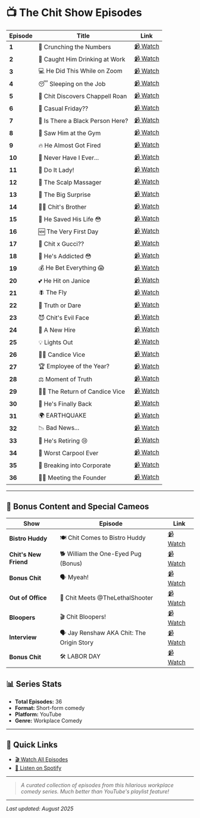 # 📺 The Chit Show Episodes

| Episode | Title | Link |
|---------|-------|------|
| **1** | 🧮 Crunching the Numbers | [📹 Watch](https://youtube.com/shorts/wBC_HznrWaU) |
| **2** | 🍺 Caught Him Drinking at Work | [📹 Watch](https://www.youtube.com/watch?v=Wqqd5rin490) |
| **3** | 💻 He Did This While on Zoom | [📹 Watch](https://www.youtube.com/watch?v=zGo4kQXx-q8) |
| **4** | 😴 Sleeping on the Job | [📹 Watch](https://www.youtube.com/watch?v=a5ezV2xWDHo) |
| **5** | 🎤 Chit Discovers Chappell Roan | [📹 Watch](https://www.youtube.com/watch?v=xHIail0wJyQ) |
| **6** | 👕 Casual Friday?? | [📹 Watch](https://www.youtube.com/watch?v=jYvyW8k0kNw) |
| **7** | 🤔 Is There a Black Person Here? | [📹 Watch](https://www.youtube.com/watch?v=HMCnnLJ2Xgg) |
| **8** | 💪 Saw Him at the Gym | [📹 Watch](https://www.youtube.com/shorts/LP3tiz17k5E) |
| **9** | 🔥 He Almost Got Fired | [📹 Watch](https://www.youtube.com/watch?v=zgRYibGXF-c) |
| **10** | 🎯 Never Have I Ever... | [📹 Watch](https://www.youtube.com/watch?v=xqyEL5LNPfg) |
| **11** | 💃 Do It Lady! | [📹 Watch](https://www.youtube.com/watch?v=miE07JBZO6Q) |
| **12** | 💆 The Scalp Massager | [📹 Watch](https://www.youtube.com/watch?v=CcnQImxXVaY) |
| **13** | 🎁 The Big Surprise | [📹 Watch](https://www.youtube.com/watch?v=xx4nX181jG0) |
| **14** | 👨‍👦 Chit's Brother | [📹 Watch](https://www.youtube.com/watch?v=cS4esBKZHKw) |
| **15** | 🦸 He Saved His Life 😳 | [📹 Watch](https://www.youtube.com/watch?v=uvPiDCIF6HA) |
| **16** | 🆕 The Very First Day | [📹 Watch](https://www.youtube.com/watch?v=HPwNG24kdUo) |
| **17** | 👜 Chit x Gucci?? | [📹 Watch](https://www.youtube.com/watch?v=QAt7OMg-694) |
| **18** | 🎲 He's Addicted 😳 | [📹 Watch](https://www.youtube.com/watch?v=W1x6GgH5ONo) |
| **19** | 💰 He Bet Everything 😱 | [📹 Watch](https://www.youtube.com/watch?v=f8uQM14z7Uw) |
| **20** | 💕 He Hit on Janice | [📹 Watch](https://www.youtube.com/watch?v=wvzWEyGofHM) |
| **21** | 🪰 The Fly | [📹 Watch](https://www.youtube.com/watch?v=OYe4r_sAeS8) |
| **22** | 🎲 Truth or Dare | [📹 Watch](https://www.youtube.com/watch?v=qb62fd0Hd48) |
| **23** | 😈 Chit's Evil Face | [📹 Watch](https://www.youtube.com/watch?v=iZ9kJyao0fE) |
| **24** | 👋 A New Hire | [📹 Watch](https://www.youtube.com/watch?v=Tc3rn1Qm8EU) |
| **25** | 💡 Lights Out | [📹 Watch](https://www.youtube.com/watch?v=4dg_uqFA688) |
| **26** | 👩‍💼 Candice Vice | [📹 Watch](https://www.youtube.com/watch?v=DOMASwCnwk4) |
| **27** | 🏆 Employee of the Year? | [📹 Watch](https://www.youtube.com/watch?v=__EwrZEY9Ts) |
| **28** | ⚖️ Moment of Truth | [📹 Watch](https://www.youtube.com/watch?v=ctMKq9EjgHs) |
| **29** | 👩‍💼 The Return of Candice Vice | [📹 Watch](https://www.youtube.com/watch?v=V9JnpOdvktU) |
| **30** | 🔄 He's Finally Back | [📹 Watch](https://www.youtube.com/watch?v=SQWqdqANsq4) |
| **31** | 🌍 EARTHQUAKE | [📹 Watch](https://www.youtube.com/watch?v=h7ZFyIQR1xQ) |
| **32** | 📉 Bad News... | [📹 Watch](https://www.youtube.com/watch?v=4QM6-hwlhH8) |
| **33** | 👋 He's Retiring 😢 | [📹 Watch](https://www.youtube.com/watch?v=R-qoWzHByGY) |
| **34** | 🚗 Worst Carpool Ever | [📹 Watch](https://www.youtube.com/watch?v=z3b4pns_6hY) |
| **35** | 🏢 Breaking into Corporate | [📹 Watch](https://www.youtube.com/watch?v=HCndALa4-2c) |
| **36** | 🧑‍💼 Meeting the Founder | [📹 Watch](https://www.youtube.com/watch?v=AxmPuH_oy3s) |

---

## 🌟 Bonus Content and Special Cameos

| Show | Episode | Link |
|------|---------|------|
| **Bistro Huddy** | 🍽️ Chit Comes to Bistro Huddy | [📹 Watch](https://www.youtube.com/shorts/QiBykgqNSyE) |
| **Chit's New Friend** | 🐕 William the One-Eyed Pug (Bonus) | [📹 Watch](https://www.youtube.com/shorts/GsBMXsQ0fgY) |
| **Bonus Chit** | 🗣️ Myeah! | [📹 Watch](https://youtube.com/shorts/YhYXYQGk27g) |
| **Out of Office** | 🎯 Chit Meets @TheLethalShooter | [📹 Watch](https://www.youtube.com/watch?v=DIP3qPkH3X8) |
| **Bloopers** | 🎬 Chit Bloopers! | [📹 Watch](https://www.youtube.com/watch?v=ldrHbLf93vU) |
| **Interview** | 🗣️ Jay Renshaw AKA Chit: The Origin Story | [📹 Watch](https://www.youtube.com/watch?v=74QkrnbnPmk) |
| **Bonus Chit** | 🛠️ LABOR DAY | [📹 Watch](https://www.youtube.com/watch?v=oULwaH-cDE0) |

## 📊 Series Stats

- **Total Episodes:** 36
- **Format:** Short-form comedy
- **Platform:** YouTube
- **Genre:** Workplace Comedy

---

## 🔗 Quick Links

- [🎬 Watch All Episodes](https://www.youtube.com/@thechitshow)
- [🎵 Listen on Spotify](https://open.spotify.com/album/27DnY0QceJpwQbKMYsSU4y)

---

> *A curated collection of episodes from this hilarious workplace comedy series. Much better than YouTube's playlist feature!*

---

*Last updated: August 2025*